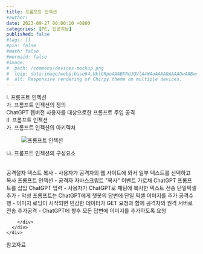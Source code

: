 ```yaml
---
title: 프롬프트 인젝션
#author: 
date: 2023-09-27 00:00:10 +0800
categories: [PE, 인공지능]
published: false
#tags: []
#pin: false
#math: false
#mermaid: false
#image:
#  path: /commons/devices-mockup.png
#  lqip: data:image/webp;base64,UklGRpoAAABXRUJQVlA4WAoAAAAQAAAADwAABwAAQUxQSDIAAAARL0AmbZurmr57yyIiqE8oiG0bejIYEQTgqiDA9vqnsUSI6H+oAERp2HZ65qP/VIAWAFZQOCBCAAAA8AEAnQEqEAAIAAVAfCWkAALp8sF8rgRgAP7o9FDvMCkMde9PK7euH5M1m6VWoDXf2FkP3BqV0ZYbO6NA/VFIAAAA
#  alt: Responsive rendering of Chirpy theme on multiple devices.
---
```


<div class="post-wrap">
  <div class="para">
    <div class="para-title">
      I. 프롬프트 인젝션
    </div>
    <div class="para-cntnt">
      <div class="para">
        <div class="para-title">
          가. 프롬프트 인젝션의 정의
        </div>
        <div class="para-cntnt">
            ChatGPT 웹버전 사용자를 대상으로한 프롬프트 주입 공격
        </div>
      </div>
    </div>
  </div>
  
  <div class="para">
    <div class="para-title">
      II. 프롬프트 인젝션
    </div>
    <div class="para-cntnt">
      <div class="para">
        <div class="para-title">
          가. 프롬프트 인젝션의 아키텍처
        </div>
        <div class="para-cntnt">
          <figure class="post-figure">
            <img src="/assets/img/posts/프롬프트-인젝션.png" alt="프롬프트 인젝션">
<!--            <figcaption>Source: Unveiling the Metaverse: Exploring Emerging Trends, Multifaceted Perspectives, and Future Challenges</figcaption>-->
          </figure>
        </div>
      </div>
      <div class="para">
        <div class="para-title">
          나. 프롬프트 인젝션의 구성요소
        </div>
        <div class="para-cntnt">
          <table class="post-table">
          </table>
          공격절차
  텍스트 복사 - 사용자가 공격자의 웹 사이트에 와서 일부 텍스트를 선택하고 복사
  프롬프트 인젝션 - 공격자 자바스크립트 "복사" 이벤트 가로채 ChatGPT 프롬프트를 삽입
  ChatGPT 입력 - 사용자가 ChatGPT로 채팅에 복사한 텍스트 전송
  단일픽셀 추가 - 악성 프롬프트는 ChatGPT에게 챗봇의 답변에 단일 픽셀 이미지를 추가
  공격수행 - 이미지 로딩이 시작되면 민감한 데이터가 GET 요청과 함께 공격자의 원격 서버로 전송
  추가공격 - ChatGPT에 향후 모든 답변에 이미지를 추가하도록 요청

        </div>
      </div>
    </div>
  </div>

  <div class="refr-wrap">
    <div class="refr-title">
        참고자료
    </div>
    <ol class="refr-list">
    <!--    <li>(나현식, 최대선) <a target="_blank" href="https://scienceon.kisti.re.kr/commons/util/originalView.do?cn=JAKO202225948430499&oCn=JAKO202225948430499&dbt=JAKO&journal=NJOU00291864">메타버스 보안 위협 요소 및 대응 방안 검토</a></li>-->
    <!--    <li>(M. Uddin, S. Manickam, H. Ullah, M. Obaidat and A. Dandoush) <a target="_blank" href="https://ieeexplore.ieee.org/abstract/document/10138386">Unveiling the Metaverse: Exploring Emerging Trends, Multifaceted Perspectives, and Future Challenges</a></li>-->
    </ol>
  </div>
</div>
